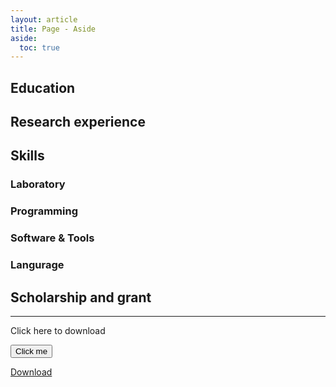 ```yaml
---
layout: article
title: Page - Aside
aside:
  toc: true
---
```


## Education

## Research experience

## Skills

### Laboratory

### Programming

### Software & Tools

### Langurage

## Scholarship and grant





<!--more-->

---
Click here to download 

<i class="fas fa-download"></i>

<a href="https://www.stackoverflow.com/">
  <button>Click me</button>
</a>

<a class="fas fa-download" href="https://www.stackoverflow.com/"><i class="fas fa-download"></i> Download</a>

